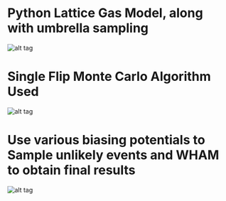 # Python Lattice Gas Model, along with umbrella sampling
![alt tag](https://github.com/SuruchiUpenn/Python_LatticeGasModel/blob/master/Screen%20Shot%202017-03-01%20at%202.33.39%20PM.png)



# Single Flip Monte Carlo Algorithm Used
![alt tag](https://github.com/SuruchiUpenn/Python_LatticeGasModel/blob/master/Screen%20Shot%202017-03-01%20at%202.27.12%20PM.png)



# Use various biasing potentials to Sample unlikely events and WHAM to obtain final results 

![alt tag](https://github.com/SuruchiUpenn/Python_LatticeGasModel/blob/master/WHAM.png)
